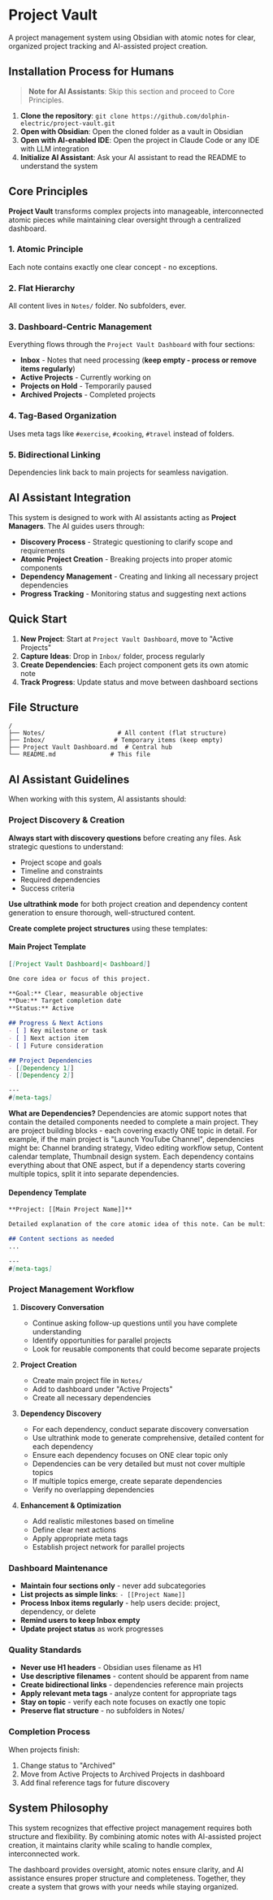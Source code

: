 # Project Vault

A project management system using Obsidian with atomic notes for clear, organized project tracking and AI-assisted project creation.

## Installation Process for Humans

> **Note for AI Assistants**: Skip this section and proceed to Core Principles.

1. **Clone the repository**: `git clone https://github.com/dolphin-electric/project-vault.git`
2. **Open with Obsidian**: Open the cloned folder as a vault in Obsidian
3. **Open with AI-enabled IDE**: Open the project in Claude Code or any IDE with LLM integration
4. **Initialize AI Assistant**: Ask your AI assistant to read the README to understand the system

## Core Principles

**Project Vault** transforms complex projects into manageable, interconnected atomic pieces while maintaining clear oversight through a centralized dashboard.

### 1. Atomic Principle
Each note contains exactly one clear concept - no exceptions.

### 2. Flat Hierarchy
All content lives in `Notes/` folder. No subfolders, ever.

### 3. Dashboard-Centric Management
Everything flows through the `Project Vault Dashboard` with four sections:
- **Inbox** - Notes that need processing (**keep empty - process or remove items regularly**)
- **Active Projects** - Currently working on
- **Projects on Hold** - Temporarily paused  
- **Archived Projects** - Completed projects

### 4. Tag-Based Organization
Uses meta tags like `#exercise`, `#cooking`, `#travel` instead of folders.

### 5. Bidirectional Linking
Dependencies link back to main projects for seamless navigation.

## AI Assistant Integration

This system is designed to work with AI assistants acting as **Project Managers**. The AI guides users through:

- **Discovery Process** - Strategic questioning to clarify scope and requirements
- **Atomic Project Creation** - Breaking projects into proper atomic components
- **Dependency Management** - Creating and linking all necessary project dependencies
- **Progress Tracking** - Monitoring status and suggesting next actions

## Quick Start

1. **New Project**: Start at `Project Vault Dashboard`, move to "Active Projects"
2. **Capture Ideas**: Drop in `Inbox/` folder, process regularly
3. **Create Dependencies**: Each project component gets its own atomic note
4. **Track Progress**: Update status and move between dashboard sections

## File Structure

```
/
├── Notes/                    # All content (flat structure)
├── Inbox/                   # Temporary items (keep empty)
├── Project Vault Dashboard.md  # Central hub
└── README.md               # This file
```

## AI Assistant Guidelines

When working with this system, AI assistants should:

### Project Discovery & Creation

**Always start with discovery questions** before creating any files. Ask strategic questions to understand:
- Project scope and goals
- Timeline and constraints
- Required dependencies
- Success criteria

**Use ultrathink mode** for both project creation and dependency content generation to ensure thorough, well-structured content.

**Create complete project structures** using these templates:

#### Main Project Template
```markdown
[[Project Vault Dashboard|< Dashboard]]

One core idea or focus of this project.

**Goal:** Clear, measurable objective
**Due:** Target completion date
**Status:** Active

## Progress & Next Actions
- [ ] Key milestone or task
- [ ] Next action item
- [ ] Future consideration

## Project Dependencies
- [[Dependency 1]]
- [[Dependency 2]]

---
#[meta-tags]
```

**What are Dependencies?** Dependencies are atomic support notes that contain the detailed components needed to complete a main project. They are project building blocks - each covering exactly ONE topic in detail. For example, if the main project is "Launch YouTube Channel", dependencies might be: Channel branding strategy, Video editing workflow setup, Content calendar template, Thumbnail design system. Each dependency contains everything about that ONE aspect, but if a dependency starts covering multiple topics, split it into separate dependencies.

#### Dependency Template
```markdown
**Project: [[Main Project Name]]**

Detailed explanation of the core atomic idea of this note. Can be multiple paragraphs and very detailed, but must focus on ONE topic only. If covering multiple topics, create separate dependencies instead.

## Content sections as needed
...

---
#[meta-tags]
```

### Project Management Workflow

1. **Discovery Conversation**
   - Continue asking follow-up questions until you have complete understanding
   - Identify opportunities for parallel projects
   - Look for reusable components that could become separate projects

2. **Project Creation**
   - Create main project file in `Notes/`
   - Add to dashboard under "Active Projects"
   - Create all necessary dependencies

3. **Dependency Discovery**
   - For each dependency, conduct separate discovery conversation
   - Use ultrathink mode to generate comprehensive, detailed content for each dependency
   - Ensure each dependency focuses on ONE clear topic only
   - Dependencies can be very detailed but must not cover multiple topics
   - If multiple topics emerge, create separate dependencies
   - Verify no overlapping dependencies

4. **Enhancement & Optimization**
   - Add realistic milestones based on timeline
   - Define clear next actions
   - Apply appropriate meta tags
   - Establish project network for parallel projects

### Dashboard Maintenance

- **Maintain four sections only** - never add subcategories
- **List projects as simple links**: `- [[Project Name]]`
- **Process Inbox items regularly** - help users decide: project, dependency, or delete
- **Remind users to keep Inbox empty**
- **Update project status** as work progresses

### Quality Standards

- **Never use H1 headers** - Obsidian uses filename as H1
- **Use descriptive filenames** - content should be apparent from name
- **Create bidirectional links** - dependencies reference main projects
- **Apply relevant meta tags** - analyze content for appropriate tags
- **Stay on topic** - verify each note focuses on exactly one topic
- **Preserve flat structure** - no subfolders in Notes/

### Completion Process

When projects finish:
1. Change status to "Archived"
2. Move from Active Projects to Archived Projects in dashboard
3. Add final reference tags for future discovery

## System Philosophy

This system recognizes that effective project management requires both structure and flexibility. By combining atomic notes with AI-assisted project creation, it maintains clarity while scaling to handle complex, interconnected work.

The dashboard provides oversight, atomic notes ensure clarity, and AI assistance ensures proper structure and completeness. Together, they create a system that grows with your needs while staying organized.